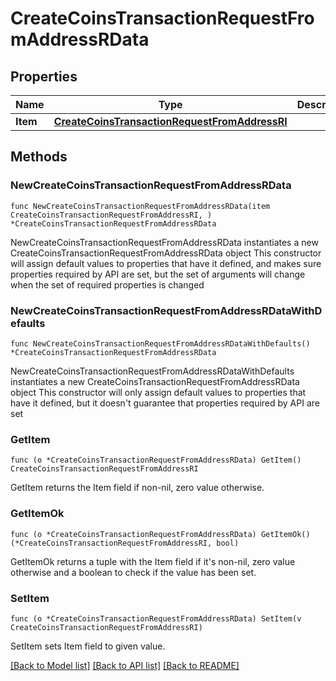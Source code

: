 # CreateCoinsTransactionRequestFromAddressRData

## Properties

Name | Type | Description | Notes
------------ | ------------- | ------------- | -------------
**Item** | [**CreateCoinsTransactionRequestFromAddressRI**](CreateCoinsTransactionRequestFromAddressRI.md) |  | 

## Methods

### NewCreateCoinsTransactionRequestFromAddressRData

`func NewCreateCoinsTransactionRequestFromAddressRData(item CreateCoinsTransactionRequestFromAddressRI, ) *CreateCoinsTransactionRequestFromAddressRData`

NewCreateCoinsTransactionRequestFromAddressRData instantiates a new CreateCoinsTransactionRequestFromAddressRData object
This constructor will assign default values to properties that have it defined,
and makes sure properties required by API are set, but the set of arguments
will change when the set of required properties is changed

### NewCreateCoinsTransactionRequestFromAddressRDataWithDefaults

`func NewCreateCoinsTransactionRequestFromAddressRDataWithDefaults() *CreateCoinsTransactionRequestFromAddressRData`

NewCreateCoinsTransactionRequestFromAddressRDataWithDefaults instantiates a new CreateCoinsTransactionRequestFromAddressRData object
This constructor will only assign default values to properties that have it defined,
but it doesn't guarantee that properties required by API are set

### GetItem

`func (o *CreateCoinsTransactionRequestFromAddressRData) GetItem() CreateCoinsTransactionRequestFromAddressRI`

GetItem returns the Item field if non-nil, zero value otherwise.

### GetItemOk

`func (o *CreateCoinsTransactionRequestFromAddressRData) GetItemOk() (*CreateCoinsTransactionRequestFromAddressRI, bool)`

GetItemOk returns a tuple with the Item field if it's non-nil, zero value otherwise
and a boolean to check if the value has been set.

### SetItem

`func (o *CreateCoinsTransactionRequestFromAddressRData) SetItem(v CreateCoinsTransactionRequestFromAddressRI)`

SetItem sets Item field to given value.



[[Back to Model list]](../README.md#documentation-for-models) [[Back to API list]](../README.md#documentation-for-api-endpoints) [[Back to README]](../README.md)


